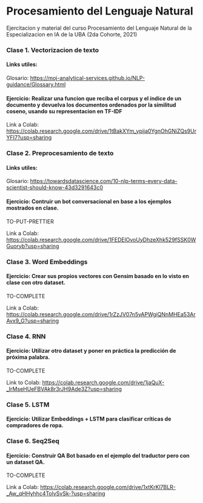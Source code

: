 # Procesamiento del Lenguaje Natural
Ejercitacion y material del curso Procesamiento del Lenguaje Natural de la Especializacion en IA de la UBA (2da Cohorte, 2021) 

### Clase 1. Vectorizacion de texto

#### Links utiles:
Glosario: https://moj-analytical-services.github.io/NLP-guidance/Glossary.html

#### Ejercicio: Realizar una funcion que reciba el corpus y el índice de un documento y devuelva los documentos ordenados por la similitud coseno, usando su representacion en TF-IDF

Link a Colab: https://colab.research.google.com/drive/1tBakXYm_ypija0YgnOhGNiZQs9UrYFI7?usp=sharing

### Clase 2. Preprocesamiento de texto

#### Links utiles:
Glosario: https://towardsdatascience.com/10-nlp-terms-every-data-scientist-should-know-43d3291643c0

#### Ejercicio: Contruir un bot conversacional en base a los ejemplos mostrados en clase.

TO-PUT-PRETTIER

Link a Colab: https://colab.research.google.com/drive/1FEDElOvoUyDhzeXhk529fSSK0WGuoryb?usp=sharing

### Clase 3. Word Embeddings

#### Ejercicio: Crear sus propios vectores con Gensim basado en lo visto en clase con otro dataset.

TO-COMPLETE

Link a Colab: https://colab.research.google.com/drive/1rZzJV07n5yAPWgiQNnMHEa53ArAvx9_G?usp=sharing

### Clase 4. RNN

#### Ejercicio: Utilizar otro dataset y poner en práctica la predicción de próxima palabra.

TO-COMPLETE

Link to Colab: https://colab.research.google.com/drive/1jaQuX-_IrMseHUeFBVAk8r3rJH9Ade3Z?usp=sharing


### Clase 5. LSTM

#### Ejercicio: Utilizar Embeddings + LSTM para clasificar críticas de compradores de ropa.


### Clase 6. Seq2Seq

#### Ejercicio: Construir QA Bot basado en el ejemplo del traductor pero con un dataset QA.

TO-COMPLETE

Link a Colab: https://colab.research.google.com/drive/1xtKrKl7BLR-_Aw_qHHyhhc4TolvSvSk-?usp=sharing
